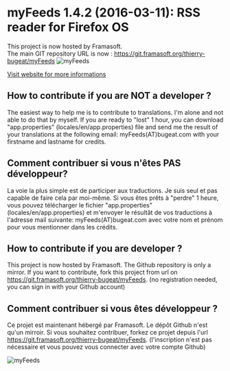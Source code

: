 # myFeeds 1.4.2 (2016-03-11): RSS reader for Firefox OS  
This project is now hosted by Framasoft.  
The main GIT repository URL is now : 
https://git.framasoft.org/thierry-bugeat/myFeeds
![myFeeds](http://thierry.bugeat.free.fr/myFeeds/images/myFeeds/features/scope.jpg)

[Visit website for more informations](http://thierry.bugeat.com/myFeeds/) 

## How to contribute if you are NOT a developer ? 
The easiest way to help me is to contribute to translations. I'm alone and not able to do that by myself. If you are ready to "lost" 1 hour, you can download "app.properties" (locales/en/app.properties) file and send me the result of your translations at the following email: myFeeds(AT)bugeat.com with your firstname and lastname for credits. 

## Comment contribuer si vous n'êtes PAS développeur?
La voie la plus simple est de participer aux traductions. Je suis seul et pas capable de faire cela par moi-même. Si vous êtes prêts à "perdre" 1 heure, vous pouvez télécharger le fichier "app.properties" (locales/en/app.properties) et m'envoyer le résultât de vos traductions à l'adresse mail suivante: myFeeds(AT)bugeat.com avec votre nom et prénom pour vous mentionner dans les crédits. 

## How to contribute if you are developer ?
This project is now hosted by Framasoft. The Github repository is only a mirror. If you want to contribute, fork this project from url on https://git.framasoft.org/thierry-bugeat/myFeeds. (no registration needed, you can sign in with your Github account)

## Comment contribuer si vous êtes développeur ?
Ce projet est maintenant hébergé par Framasoft. Le dépôt Github n'est qu'un mirroir. Si vous souhaitez contribuer, forkez ce projet depuis l'url https://git.framasoft.org/thierry-bugeat/myFeeds. (l'inscription n'est pas nécessaire et vous pouvez vous connecter avec votre compte Github)
 
 
![myFeeds](http://thierry.bugeat.free.fr/myFeeds/images/myFeeds/features/myFeeds-desktop-version.png)